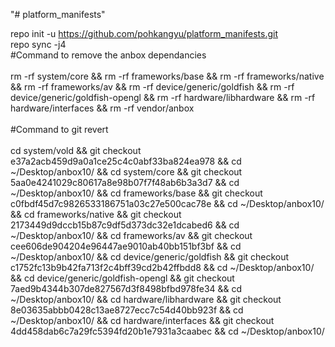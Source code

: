 "# platform_manifests" 

repo init -u https://github.com/pohkangyu/platform_manifests.git
<br>
repo sync -j4
<br>
#Command to remove the anbox dependancies
<br>
<br>
rm -rf system/core && rm -rf frameworks/base && rm -rf frameworks/native && rm -rf frameworks/av && rm -rf device/generic/goldfish && rm -rf device/generic/goldfish-opengl && rm -rf hardware/libhardware && rm -rf hardware/interfaces && rm -rf vendor/anbox
<br>
<br>
#Command to git revert
<br>
<br>
cd system/vold && git checkout e37a2acb459d9a0a1ce25c4c0abf33ba824ea978 && cd ~/Desktop/anbox10/ &&
cd system/core && git checkout 5aa0e4241029c80617a8e98b07f7f48ab6b3a3d7 && cd ~/Desktop/anbox10/ &&
cd frameworks/base && git checkout c0fbdf45d7c9826533186751a03c27e500cac78e && cd ~/Desktop/anbox10/ &&
cd frameworks/native && git checkout 2173449d9dccb15b87c9df5d373dc32e1dcabed6 && cd ~/Desktop/anbox10/ &&
cd frameworks/av && git checkout cee606de904204e96447ae9010ab40bb151bf3bf && cd ~/Desktop/anbox10/ &&
cd device/generic/goldfish && git checkout c1752fc13b9b42fa713f2c4bff39cd2b42ffbdd8 && cd ~/Desktop/anbox10/ &&
cd device/generic/goldfish-opengl && git checkout 7aed9b4344b307de827567d3f8498bfbd978fe34 && cd ~/Desktop/anbox10/ &&
cd hardware/libhardware &&  git checkout 8e03635abbb0428c13ae8727ecc7c54d40bb923f && cd ~/Desktop/anbox10/ &&
cd hardware/interfaces && git checkout 4dd458dab6c7a29fc5394fd20b1e7931a3caabec && cd ~/Desktop/anbox10/
